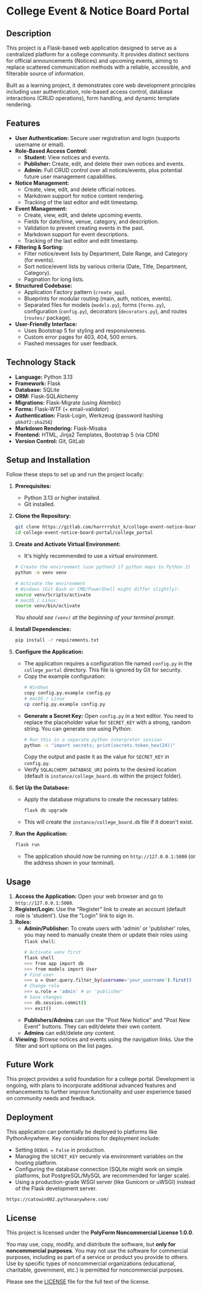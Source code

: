 # College Event & Notice Board Portal

## Description

This project is a Flask-based web application designed to serve as a centralized platform for a college community. It provides distinct sections for official announcements (Notices) and upcoming events, aiming to replace scattered communication methods with a reliable, accessible, and filterable source of information.

Built as a learning project, it demonstrates core web development principles including user authentication, role-based access control, database interactions (CRUD operations), form handling, and dynamic template rendering.

## Features

*   **User Authentication:** Secure user registration and login (supports username or email).
*   **Role-Based Access Control:**
    *   **Student:** View notices and events.
    *   **Publisher:** Create, edit, and delete their own notices and events.
    *   **Admin:** Full CRUD control over all notices/events, plus potential future user management capabilities.
*   **Notice Management:**
    *   Create, view, edit, and delete official notices.
    *   Markdown support for notice content rendering.
    *   Tracking of the last editor and edit timestamp.
*   **Event Management:**
    *   Create, view, edit, and delete upcoming events.
    *   Fields for date/time, venue, category, and description.
    *   Validation to prevent creating events in the past.
    *   Markdown support for event descriptions.
    *   Tracking of the last editor and edit timestamp.
*   **Filtering & Sorting:**
    *   Filter notice/event lists by Department, Date Range, and Category (for events).
    *   Sort notice/event lists by various criteria (Date, Title, Department, Category).
    *   Pagination for long lists.
*   **Structured Codebase:**
    *   Application Factory pattern (`create_app`).
    *   Blueprints for modular routing (main, auth, notices, events).
    *   Separated files for models (`models.py`), forms (`forms.py`), configuration (`config.py`), decorators (`decorators.py`), and routes (`routes/` package).
*   **User-Friendly Interface:**
    *   Uses Bootstrap 5 for styling and responsiveness.
    *   Custom error pages for 403, 404, 500 errors.
    *   Flashed messages for user feedback.

## Technology Stack

*   **Language:** Python 3.13
*   **Framework:** Flask
*   **Database:** SQLite
*   **ORM:** Flask-SQLAlchemy
*   **Migrations:** Flask-Migrate (using Alembic)
*   **Forms:** Flask-WTF (+ email-validator)
*   **Authentication:** Flask-Login, Werkzeug (password hashing `pbkdf2:sha256`)
*   **Markdown Rendering:** Flask-Misaka
*   **Frontend:** HTML, Jinja2 Templates, Bootstrap 5 (via CDN)
*   **Version Control:** Git, GitLab

## Setup and Installation

Follow these steps to set up and run the project locally:

1.  **Prerequisites:**
    *   Python 3.13 or higher installed.
    *   Git installed.

2.  **Clone the Repository:**
    ```bash
    git clone https://gitlab.com/harrrrshit_k/college-event-notice-board-portal
    cd college-event-notice-board-portal/college_portal
    ```

3.  **Create and Activate Virtual Environment:**
    *   It's highly recommended to use a virtual environment.
    ```bash
    # Create the environment (use python3 if python maps to Python 2)
    python -m venv venv

    # Activate the environment
    # Windows (Git Bash or CMD/PowerShell might differ slightly):
    source venv/Scripts/activate
    # macOS / Linux:
    source venv/bin/activate
    ```
    *You should see `(venv)` at the beginning of your terminal prompt.*

4.  **Install Dependencies:**
    ```bash
    pip install -r requirements.txt
    ```

5.  **Configure the Application:**
    *   The application requires a configuration file named `config.py` in the `college_portal` directory. This file is ignored by Git for security.
    *   Copy the example configuration:
        ```bash
        # Windows
        copy config.py.example config.py
        # macOS / Linux
        cp config.py.example config.py
        ```
    *   **Generate a Secret Key:** Open `config.py` in a text editor. You need to replace the placeholder value for `SECRET_KEY` with a strong, random string. You can generate one using Python:
        ```bash
        # Run this in a separate python interpreter session
        python -c "import secrets; print(secrets.token_hex(24))"
        ```
        Copy the output and paste it as the value for `SECRET_KEY` in `config.py`.
    *   Verify `SQLALCHEMY_DATABASE_URI` points to the desired location (default is `instance/college_board.db` within the project folder).

6.  **Set Up the Database:**
    *   Apply the database migrations to create the necessary tables:
        ```bash
        flask db upgrade
        ```
    *   This will create the `instance/college_board.db` file if it doesn't exist.

7.  **Run the Application:**
    ```bash
    flask run
    ```
    *   The application should now be running on `http://127.0.0.1:5000` (or the address shown in your terminal).

## Usage

1.  **Access the Application:** Open your web browser and go to `http://127.0.0.1:5000`.
2.  **Register/Login:** Use the "Register" link to create an account (default role is 'student'). Use the "Login" link to sign in.
3.  **Roles:**
    *   **Admin/Publisher:** To create users with 'admin' or 'publisher' roles, you may need to manually create them or update their roles using `flask shell`:
        ```bash
        # Activate venv first
        flask shell
        >>> from app import db
        >>> from models import User
        # Find user
        >>> u = User.query.filter_by(username='your_username').first()
        # Change role
        >>> u.role = 'admin' # or 'publisher'
        # Save changes
        >>> db.session.commit()
        >>> exit()
        ```
    *   **Publishers/Admins** can use the "Post New Notice" and "Post New Event" buttons. They can edit/delete their own content.
    *   **Admins** can edit/delete *any* content.
4.  **Viewing:** Browse notices and events using the navigation links. Use the filter and sort options on the list pages.

## Future Work

This project provides a solid foundation for a college portal. Development is ongoing, with plans to incorporate additional advanced features and enhancements to further improve functionality and user experience based on community needs and feedback.

## Deployment

This application can potentially be deployed to platforms like PythonAnywhere. Key considerations for deployment include:

*   Setting `DEBUG = False` in production.
*   Managing the `SECRET_KEY` securely via environment variables on the hosting platform.
*   Configuring the database connection (SQLite might work on simple platforms, but PostgreSQL/MySQL are recommended for larger scale).
*   Using a production-grade WSGI server (like Gunicorn or uWSGI) instead of the Flask development server.

`https://catowin002.pythonanywhere.com/`

## License

This project is licensed under the **PolyForm Noncommercial License 1.0.0**.

You may use, copy, modify, and distribute the software, but **only for noncommercial purposes**. You may not use the software for commercial purposes, including as part of a service or product you provide to others. Use by specific types of noncommercial organizations (educational, charitable, government, etc.) is permitted for noncommercial purposes.

Please see the [LICENSE](LICENSE) file for the full text of the license.

